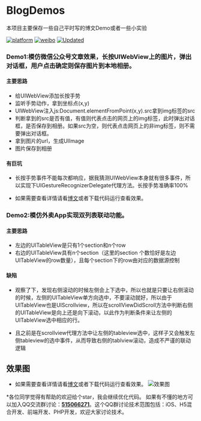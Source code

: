 # BlogDemos
本项目主要保存一些自己平时写的博文Demo或者一些小实验


[![platform](https://img.shields.io/badge/platform-iOS-red.svg)]()
[![weibo](https://img.shields.io/badge/weibo-%40杭城小刘-green.svg)](http://weibo.com/3194053975/profile?rightmod=1&wvr=6&mod=personinfo&is_hot=1)
[![Updated](https://img.shields.io/badge/Updated-2017--08--24-green.svg)]()

### Demo1:模仿微信公众号文章效果，长按UIWebView上的图片，弹出对话框，用户点击确定则保存图片到本地相册。

#### 主要思路

* 给UIWebView添加长按手势
* 监听手势动作，拿到坐标点\(x,y\)
* UIWebView注入js:Document.elementFromPoint\(x,y\).src拿到img标签的src
* 判断拿到的src是否有值，有值则代表点击的网页上的img标签，此时弹出对话框，是否保存到相册。如果src为空，则代表点击网页上的非img标签，则不需要弹出对话框。
* 拿到图片的url，生成UIImage
* 图片保存到相册

#### 有巨坑

* 长按手势事件不能每次都响应，据我猜测UIWebView本身就有很多事件，所以实现下UIGestureRecognizerDelegate代理方法。长按手势准确率100%

* 如果需要查看详情请看[博文](http://www.jianshu.com/p/9304a1e7ae97)或者下载代码运行查看效果。


### Demo2:模仿外卖App实现双列表联动功能。

#### 主要思路

* 左边的UITableView是只有1个section和n个row
* 右边的UITableView具有n个section（这里的section 个数恰好是左边UITableView的row数量），且每个section下的row由对应的数据源控制

#### 缺陷

* 观察了下，发现右侧滚动的时候左侧会上下选中，所以也就是只要让右侧滚动的时候，左侧的UITableView单方向选中，不要滚动就好，所以由于UITableView也是UIScrollview，所以在scrollViewDidScroll方法中判断右侧的UITableView是向上还是向下滚动，以此作为判断条件来让左侧的UITableView选中相应的行。

* 且之前是在scrollview代理方法中让左侧的tableview选中，这样子又会触发左侧tableview的选中事件，从而导致右侧的tablview滚动，造成不严谨的联动逻辑

## 效果图

* 如果需要查看详情请看[博文](http://www.jianshu.com/p/dab98fbe0736)或者下载代码运行查看效果。
![效果图](https://raw.githubusercontent.com/FantasticLBP/iOSKonwledge-Kit/master/assets/2017-09-24%2015_35_52.gif "效果图")



*各位同学觉得有帮助的欢迎给个star，我会继续优化代码。
如果有不懂的地方可以加入QQ交流群讨论：<a target="_blank" href="//shang.qq.com/wpa/qunwpa?idkey=c9dc4ab0b2062e0004b3b2ed556da1ce898631742e15780297feb3465ad08eda">**515066271**</a>。这个QQ群讨论技术范围包括：iOS、H5混合开发、前端开发、PHP开发，欢迎大家讨论技术。
